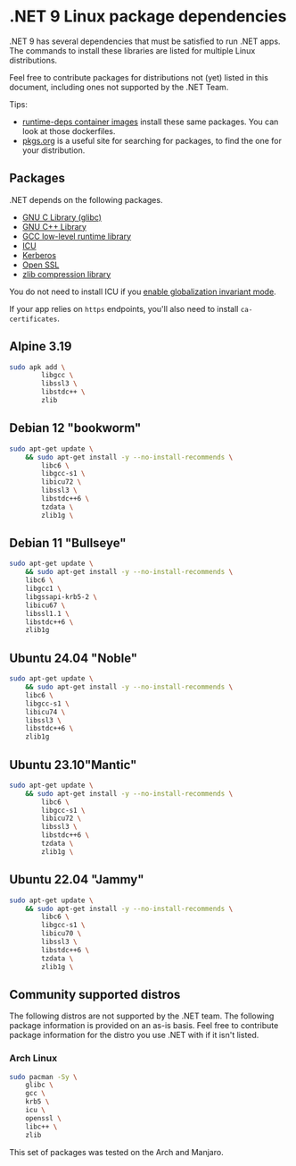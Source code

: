 # .NET 9 Linux package dependencies

.NET 9 has several dependencies that must be satisfied to run .NET apps. The commands to install these libraries are listed for multiple Linux distributions.

Feel free to contribute packages for distributions not (yet) listed in this document, including ones not supported by the .NET Team.

Tips:

- [runtime-deps container images](https://github.com/dotnet/dotnet-docker/tree/main/src/runtime-deps) install these same packages. You can look at those dockerfiles.
- [pkgs.org](https://pkgs.org/) is a useful site for searching for packages, to find the one for your distribution.

## Packages

.NET depends on the following packages.

- [GNU C Library (glibc)](https://www.gnu.org/software/libc/libc.html)
- [GNU C++ Library](https://gcc.gnu.org/onlinedocs/libstdc++/)
- [GCC low-level runtime library](https://gcc.gnu.org/onlinedocs/gccint/Libgcc.html)
- [ICU](http://site.icu-project.org/)
- [Kerberos](http://web.mit.edu/kerberos/)
- [Open SSL](https://www.openssl.org/)
- [zlib compression library](https://www.zlib.net/)

You do not need to install ICU if you [enable globalization invariant mode](https://github.com/dotnet/runtime/blob/main/docs/design/features/globalization-invariant-mode.md#enabling-the-invariant-mode).

If your app relies on `https` endpoints, you'll also need to install `ca-certificates`.

## Alpine 3.19
```bash
sudo apk add \
        libgcc \
        libssl3 \
        libstdc++ \
        zlib
 ```
## Debian 12 "bookworm"

```bash
sudo apt-get update \
    && sudo apt-get install -y --no-install-recommends \
        libc6 \
        libgcc-s1 \
        libicu72 \
        libssl3 \
        libstdc++6 \
        tzdata \
        zlib1g \
 ```
## Debian 11 "Bullseye"
``` bash
sudo apt-get update \
    && sudo apt-get install -y --no-install-recommends \
    libc6 \
    libgcc1 \
    libgssapi-krb5-2 \
    libicu67 \
    libssl1.1 \
    libstdc++6 \
    zlib1g
```

## Ubuntu 24.04 "Noble"

```bash
sudo apt-get update \
    && sudo apt-get install -y --no-install-recommends \
    libc6 \
    libgcc-s1 \
    libicu74 \
    libssl3 \
    libstdc++6 \
    zlib1g 
```

## Ubuntu 23.10"Mantic"
``` bash
sudo apt-get update \
    && sudo apt-get install -y --no-install-recommends \
        libc6 \
        libgcc-s1 \
        libicu72 \
        libssl3 \
        libstdc++6 \
        tzdata \
        zlib1g \
```
## Ubuntu 22.04 "Jammy"

``` bash
sudo apt-get update \
    && sudo apt-get install -y --no-install-recommends \
        libc6 \
        libgcc-s1 \
        libicu70 \
        libssl3 \
        libstdc++6 \
        tzdata \
        zlib1g \
```



## Community supported distros

The following distros are not supported by the .NET team. The following package information is provided on an as-is basis. Feel free to contribute package information for the distro you use .NET with if it isn't listed.

### Arch Linux

```bash
sudo pacman -Sy \
    glibc \
    gcc \
    krb5 \
    icu \
    openssl \
    libc++ \
    zlib
```

This set of packages was tested on the Arch and Manjaro.
